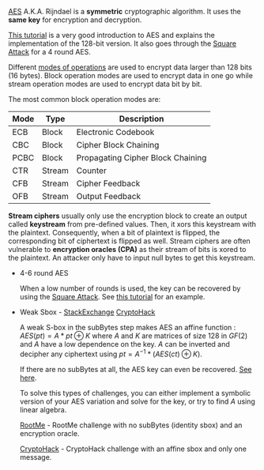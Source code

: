 [AES](https://en.wikipedia.org/wiki/Advanced_Encryption_Standard) A.K.A. Rijndael is a **symmetric** cryptographic algorithm. It uses the **same key** for encryption and decryption.

[This tutorial](https://www.davidwong.fr/blockbreakers/index.html) is a very good introduction to AES and explains the implementation of the 128-bit version. It also goes through the [Square Attack](https://en.wikipedia.org/wiki/Square_attack) for a 4 round AES.

Different [modes of operations](https://en.wikipedia.org/wiki/Block_cipher_mode_of_operation) are used to encrypt data larger than 128 bits (16 bytes). Block operation modes are used to encrypt data in one go while stream operation modes are used to encrypt data bit by bit.

The most common block operation modes are:

| Mode | Type | Description |
| ---- | ---- | ----------- |
| ECB | Block | Electronic Codebook |
| CBC | Block | Cipher Block Chaining |
| PCBC | Block | Propagating Cipher Block Chaining |
| CTR | Stream | Counter |
| CFB | Stream | Cipher Feedback |
| OFB | Stream | Output Feedback |

**Stream ciphers** usually only use the encryption block to create an output called **keystream** from pre-defined values. Then, it xors this keystream with the plaintext. Consequently, when a bit of plaintext is flipped, the corresponding bit of ciphertext is flipped as well. Stream ciphers are often vulnerable to **encryption oracles (CPA)** as their stream of bits is xored to the plaintext. An attacker only have to input null bytes to get this keystream.

* 4-6 round AES

	When a low number of rounds is used, the key can be recovered by using the [Square Attack](https://en.wikipedia.org/wiki/Square_attack). See [this tutorial](https://www.davidwong.fr/blockbreakers/square.html) for an example.


* Weak Sbox - [StackExchange](https://crypto.stackexchange.com/questions/89596/linear-aes-expression-of-k-in-aesp-apk?noredirect=1&lq=1) [CryptoHack](https://cryptohack.org/challenges/beatboxer/solutions/)

	A weak S-box in the subBytes step makes AES an affine function : $AES(pt) = A * pt \oplus K$ where $A$ and $K$ are matrices of size 128 in $GF(2)$ and $A$ have a low dependence on the key. $A$ can be inverted and decipher any ciphertext using $pt = A^{-1} * (AES(ct) \oplus K)$.
	
	If there are no subBytes at all, the AES key can even be recovered. [See here](https://crypto.stackexchange.com/questions/89596/linear-aes-expression-of-k-in-aesp-apk?noredirect=1&lq=1).

	To solve this types of challenges, you can either implement a symbolic version of your AES variation and solve for the key, or try to find $A$ using linear algebra.

	[RootMe](https://www.root-me.org/en/Challenges/Cryptanalysis/AES-Weaker-variant) - RootMe challenge with no subBytes (identity sbox) and an encryption oracle.

	[CryptoHack](https://cryptohack.org/challenges/beatboxer/solutions/) - CryptoHack challenge with an affine sbox and only one message.